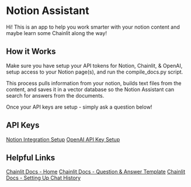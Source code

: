 # Notion Assistant

Hi! This is an app to help you work smarter with your notion content and maybe learn some Chainlit along the way!

## How it Works

Make sure you have setup your API tokens for Notion, Chainlit, & OpenAI, setup access to your Notion page(s), and run the compile_docs.py script.

This process pulls information from your notion, builds text files from the content, and saves it in a vector database so the Notion Assistant can search for answers from the documents.

Once your API keys are setup - simply ask a question below!

## API Keys
[Notion Integration Setup](https://www.notion.so/my-integrations)
[OpenAI API Key Setup](https://platform.openai.com/account/api-keys)

## Helpful Links

[Chainlit Docs - Home](https://docs.chainlit.io/get-started/overview)
[Chainlit Docs - Question & Answer Template](https://docs.chainlit.io/examples/qa)
[Chainlit Docs - Setting Up Chat History](https://docs.chainlit.io/chat-data/history)